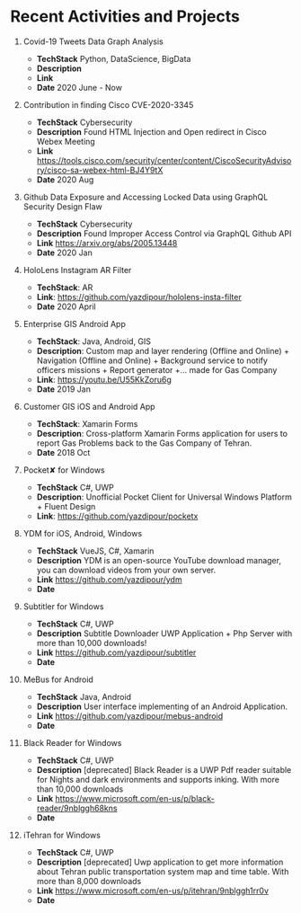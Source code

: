 # Recent Activities and Projects

1. Covid-19 Tweets Data Graph Analysis

   - **TechStack** Python, DataScience, BigData
   - **Description**
   - **Link**
   - **Date** 2020 June - Now

1. Contribution in finding Cisco CVE-2020-3345

   - **TechStack** Cybersecurity
   - **Description** Found HTML Injection and Open redirect in Cisco Webex Meeting
   - **Link** <https://tools.cisco.com/security/center/content/CiscoSecurityAdvisory/cisco-sa-webex-html-BJ4Y9tX>
   - **Date** 2020 Aug

1. Github Data Exposure and Accessing Locked Data using GraphQL Security Design Flaw

   - **TechStack** Cybersecurity
   - **Description** Found Improper Access Control via GraphQL Github API
   - **Link** <https://arxiv.org/abs/2005.13448>
   - **Date** 2020 Jan

1. HoloLens Instagram AR Filter

   - **TechStack**: AR
   - **Link**: <https://github.com/yazdipour/hololens-insta-filter>
   - **Date** 2020 April

1. Enterprise GIS Android App

   - **TechStack**: Java, Android, GIS
   - **Description**: Custom map and layer rendering (Offline and Online) + Navigation (Offline and Online) + Background service to notify officers missions + Report generator +... made for Gas Company
   - **Link**: <https://youtu.be/U55KkZoru6g>
   - **Date** 2019 Jan

1. Customer GIS iOS and Android App

   - **TechStack**: Xamarin Forms
   - **Description**: Cross-platform Xamarin Forms application for users to report Gas Problems back to the Gas Company of Tehran.
   - **Date** 2018 Oct

1. Pocket✘ for Windows

   - **TechStack** C#, UWP
   - **Description**: Unofficial Pocket Client for Universal Windows Platform + Fluent Design
   - **Link**: <https://github.com/yazdipour/pocketx>

1. YDM for iOS, Android, Windows

   - **TechStack** VueJS, C#, Xamarin
   - **Description** YDM is an open-source YouTube download manager, you can download videos from your own server.
   - **Link** <https://github.com/yazdipour/ydm>
   - **Date**

1. Subtitler for Windows

   - **TechStack** C#, UWP
   - **Description** Subtitle Downloader UWP Application + Php Server with more than 10,000 downloads!
   - **Link** <https://github.com/yazdipour/subtitler>
   - **Date**

1. MeBus for Android

   - **TechStack** Java, Android
   - **Description** User interface implementing of an Android Application.
   - **Link** <https://github.com/yazdipour/mebus-android>
   - **Date**

1. Black Reader for Windows

   - **TechStack** C#, UWP
   - **Description** [deprecated] Black Reader is a UWP Pdf reader suitable for Nights and dark environments and supports inking. With more than 10,000 downloads
   - **Link** <https://www.microsoft.com/en-us/p/black-reader/9nblggh68kns>
   - **Date**

1. iTehran for Windows

   - **TechStack** C#, UWP
   - **Description** [deprecated] Uwp application to get more information about Tehran public transportation system map and time table. With more than 8,000 downloads
   - **Link** <https://www.microsoft.com/en-us/p/itehran/9nblggh1rr0v>
   - **Date**
